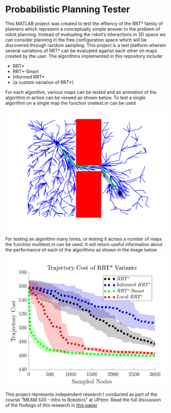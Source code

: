# Probabilistic Planning Tester

This MATLAB project was created to test the effiency of the RRT* family of planners which represent a conceptually simple answer to the problem of robot planning.  Instead of evaluating the robot’s interactions in 3D space we can consider planning in the free configuration space which will be discovered through random sampling.  This project is a test platform wherein several variations of RRT* can be evaluated against each other on maps created by the user.  The algorithms implemented in this repository include:

  - RRT*
  - RRT*-Smart
  - Informed RRT*
  - {a custom variation of RRT*}
  
For each algorithm, various maps can be tested and an animation of the algorithm in action can be viewed as shown below. To test a single algorithm on a single map the function onetest.m can be used

![image](https://github.com/raybjork/Probabilistic-Planning-Tester/blob/master/rrt_smart.png)

For testing an algorithm many times, or testing it across a number of maps the function multitest.m can be used.  It will return useful information about the performance of each of the algorithms as shown in the image below

![image](https://github.com/raybjork/Probabilistic-Planning-Tester/blob/master/results-example.PNG)
  
This project represents independent research I conducted as part of the course "MEAM 520 - Intro to Robotics" at UPenn.  Read the full discussion of the findings of this research in [this paper](https://github.com/raybjork/Probabilistic-Planning-Tester/blob/master/MEAM_520_Final_Project.pdf)
